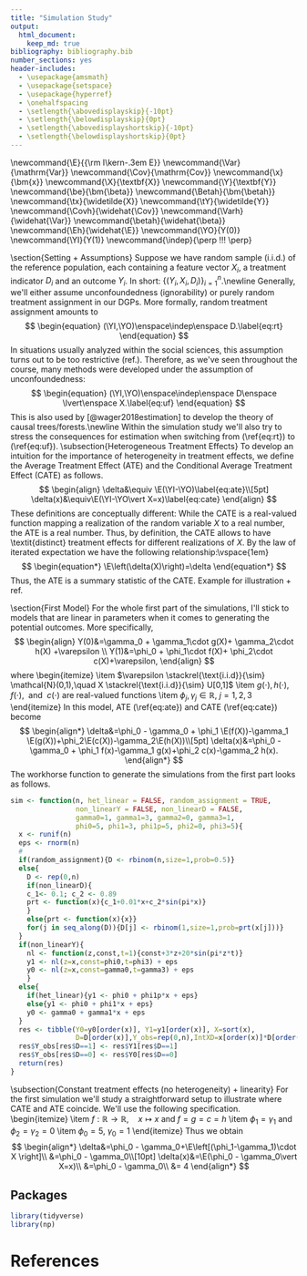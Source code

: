 ```yaml
---
title: "Simulation Study"
output: 
  html_document:
    keep_md: true
bibliography: bibliography.bib
number_sections: yes
header-includes:
  - \usepackage{amsmath}
  - \usepackage{setspace}
  - \usepackage{hyperref}
  - \onehalfspacing
  - \setlength{\abovedisplayskip}{-10pt}
  - \setlength{\belowdisplayskip}{0pt}
  - \setlength{\abovedisplayshortskip}{-10pt}
  - \setlength{\belowdisplayshortskip}{0pt}
---
```



\newcommand{\E}{{\rm I\kern-.3em E}}
\newcommand{\Var}{\mathrm{Var}}
\newcommand{\Cov}{\mathrm{Cov}}
\newcommand{\x}{\bm{x}}
\newcommand{\X}{\textbf{X}}
\newcommand{\Y}{\textbf{Y}}
\newcommand{\be}{\bm{\beta}}
\newcommand{\Betah}{\bm{\betah}}
\newcommand{\tx}{\widetilde{X}}
\newcommand{\tY}{\widetilde{Y}}
\newcommand{\Covh}{\widehat{\Cov}}
\newcommand{\Varh}{\widehat{\Var}}
\newcommand{\betah}{\widehat{\beta}}
\newcommand{\Eh}{\widehat{\E}}
\newcommand{\YO}{Y(0)}
\newcommand{\YI}{Y(1)}
\newcommand{\indep}{\perp \!\!\! \perp}

\section{Setting + Assumptions}
Suppose we have random sample (i.i.d.) of the reference population, each containing a feature vector $X_i$, a treatment indicator $D_i$ and an outcome $Y_i$. In short: $\left\{(Y_i,X_i,D_i)\right\}_{i=1}^{n}$.\newline
Generally, we'll either assume unconfoundedness (ignorability) or purely random treatment assignment in our DGPs. More formally, random treatment assignment amounts to 
$$
\begin{equation}
(\YI,\YO)\enspace\indep\enspace D.\label{eq:rt}
\end{equation}
$$
In situations usually analyzed within the social sciences, this assumption turns out to be too restrictive (ref.). Therefore, as we've seen throughout the course, many methods were developed under the assumption of unconfoundedness:
$$
\begin{equation}
(\YI,\YO)\enspace\indep\enspace D\enspace \lvert\enspace X.\label{eq:uf}
\end{equation}
$$
This is also used by [@wager2018estimation] to develop the theory of causal trees/forests.\newline
Within the simulation study we'll also try to stress the consequences for estimation when switching from (\ref{eq:rt}) to (\ref{eq:uf}). 
\subsection{Heterogeneous Treatment Effects}
To develop an intuition for the importance of heterogeneity in treatment effects, we define the Average Treatment Effect (ATE) and the Conditional Average Treatment Effect (CATE) as follows.
$$
\begin{align}
\delta&\equiv \E(\YI-\YO)\label{eq:ate}\\[5pt]
\delta(x)&\equiv\E(\YI-\YO\vert X=x)\label{eq:cate}
\end{align}
$$
These definitions are conceptually different: While the CATE is a real-valued function mapping a realization of the random variable $X$ to a real number, the ATE is a real number. Thus, by definition, the CATE allows to have \textit{distinct} treatment effects for different realizations of $X$. By the law of iterated expectation we have the following relationship:\vspace{1em}
$$
\begin{equation*}
\E\left(\delta(X)\right)=\delta
\end{equation*}
$$
Thus, the ATE is a summary statistic of the CATE. Example for illustration + ref.  

\section{First Model}
For the whole first part of the simulations, I'll stick to models that are linear in parameters when it comes to generating the potential outcomes. More specifically,
$$
\begin{align}
Y(0)&=\gamma_0 + \gamma_1\cdot g(X)+ \gamma_2\cdot h(X) +\varepsilon \\
Y(1)&=\phi_0 + \phi_1\cdot f(X)+ \phi_2\cdot c(X)+\varepsilon,
\end{align}
$$
where
\begin{itemize}
\item $\varepsilon \stackrel{\text{i.i.d}}{\sim} \mathcal{N}(0,1),\quad X \stackrel{\text{i.i.d}}{\sim} U[0,1]$
\item $g(\cdot),h(\cdot),f(\cdot),\enspace \text{and}\enspace c(\cdot)$ are real-valued functions
\item $\phi_j, \gamma_j \in \mathbb{R}$, $j=1,2,3$
\end{itemize}
In this model, ATE (\ref{eq:ate}) and CATE (\ref{eq:cate}) become
$$
\begin{align*}
\delta&=\phi_0 - \gamma_0 + \phi_1 \E(f(X))-\gamma_1 \E(g(X))+\phi_2\E(c(X))-\gamma_2\E(h(X))\\[5pt]
\delta(x)&=\phi_0 - \gamma_0 + \phi_1 f(x)-\gamma_1 g(x)+\phi_2 c(x)-\gamma_2 h(x).
\end{align*}
$$
The workhorse function to generate the simulations from the first part looks as follows.


```r
sim <- function(n, het_linear = FALSE, random_assignment = TRUE,
                non_linearY = FALSE, non_linearD = FALSE,
                gamma0=1, gamma1=3, gamma2=0, gamma3=1,
                phi0=5, phi1=3, phi1p=5, phi2=0, phi3=5){
  x <- runif(n)
  eps <- rnorm(n)
  #
  if(random_assignment){D <- rbinom(n,size=1,prob=0.5)}
  else{
    D <- rep(0,n)
    if(non_linearD){
    c_1<- 0.1; c_2 <- 0.89
    prt <- function(x){c_1+0.01*x+c_2*sin(pi*x)}
    }
    else{prt <- function(x){x}}
    for(j in seq_along(D)){D[j] <- rbinom(1,size=1,prob=prt(x[j]))}
  }
  if(non_linearY){
    nl <- function(z,const,t=1){const+3*z+20*sin(pi*z*t)}
    y1 <- nl(z=x,const=phi0,t=phi3) + eps
    y0 <- nl(z=x,const=gamma0,t=gamma3) + eps
    }
  else{
    if(het_linear){y1 <- phi0 + phi1p*x + eps}
    else{y1 <- phi0 + phi1*x + eps}
    y0 <- gamma0 + gamma1*x + eps
  }
  res <- tibble(Y0=y0[order(x)], Y1=y1[order(x)], X=sort(x),
                D=D[order(x)],Y_obs=rep(0,n),IntXD=x[order(x)]*D[order(x)])
  res$Y_obs[res$D==1] <- res$Y1[res$D==1]
  res$Y_obs[res$D==0] <- res$Y0[res$D==0]
  return(res)
}
```

\subsection{Constant treatment effects (no heterogeneity) + linearity} 
For the first simulation we'll study a straightforward setup to illustrate where CATE and ATE coincide. We'll use the following specification.
\begin{itemize}
\item $f:\mathbb{R} \longrightarrow \mathbb{R},\quad x \mapsto x$ and $f=g=c=h$
\item $\phi_1 = \gamma_1$ and $\phi_2 = \gamma_2 = 0$
\item $\phi_0=5$, $\gamma_0 = 1$
\end{itemize}
Thus we obtain 
$$
\begin{align*}
\delta&=\phi_0 - \gamma_0+\E\left[(\phi_1-\gamma_1)\cdot X \right]\\
&=\phi_0 - \gamma_0\\[10pt]
\delta(x)&=\E(\phi_0 - \gamma_0\vert X=x)\\
&=\phi_0 - \gamma_0\\
&= 4
\end{align*}
$$

## Packages

```r
library(tidyverse)
library(np)
```
# References 
